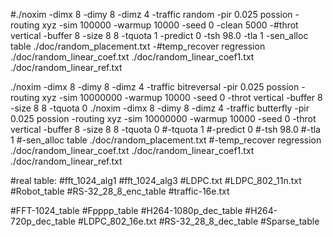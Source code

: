#./noxim -dimx 8 -dimy 8 -dimz 4 -traffic random -pir 0.025 possion -routing xyz -sim 100000 -warmup 10000 -seed 0 -clean 5000 -#throt vertical -buffer 8 -size 8 8 -tquota 1 -predict 0 -tsh 98.0 -tla 1 -sen_alloc table ./doc/random_placement.txt -#temp_recover regression ./doc/random_linear_coef.txt ./doc/random_linear_coef1.txt ./doc/random_linear_ref.txt

./noxim -dimx 8 -dimy 8 -dimz 4 -traffic bitreversal -pir 0.025 possion -routing xyz -sim 10000000 -warmup 10000 -seed 0 -throt vertical -buffer 8 -size 8 8 -tquota 0
./noxim -dimx 8 -dimy 8 -dimz 4 -traffic butterfly -pir 0.025 possion -routing xyz -sim 10000000 -warmup 10000 -seed 0 -throt vertical -buffer 8 -size 8 8 -tquota 0
#-tquota 1
#-predict 0
#-tsh 98.0
#-tla 1
#-sen_alloc table ./doc/random_placement.txt
#-temp_recover regression ./doc/random_linear_coef.txt ./doc/random_linear_coef1.txt ./doc/random_linear_ref.txt

#real table:
#fft_1024_alg1
#fft_1024_alg3
#LDPC.txt
#LDPC_802_11n.txt
#Robot_table
#RS-32_28_8_enc_table
#traffic-16e.txt

#FFT-1024_table
#Fpppp_table
#H264-1080p_dec_table
#H264-720p_dec_table
#LDPC_802_16e.txt
#RS-32_28_8_dec_table
#Sparse_table
